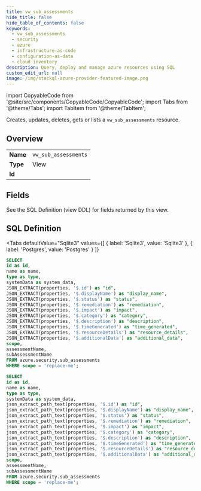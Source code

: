```yaml
--- 
title: vw_sub_assessments
hide_title: false
hide_table_of_contents: false
keywords:
  - vw_sub_assessments
  - security
  - azure
  - infrastructure-as-code
  - configuration-as-data
  - cloud inventory
description: Query, deploy and manage azure resources using SQL
custom_edit_url: null
image: /img/stackql-azure-provider-featured-image.png
---
```


import CopyableCode from '@site/src/components/CopyableCode/CopyableCode';
import Tabs from '@theme/Tabs';
import TabItem from '@theme/TabItem';

Creates, updates, deletes, gets or lists a <code>vw_sub_assessments</code> resource.

## Overview
<table><tbody>
<tr><td><b>Name</b></td><td><code>vw_sub_assessments</code></td></tr>
<tr><td><b>Type</b></td><td>View</td></tr>
<tr><td><b>Id</b></td><td><CopyableCode code="azure.security.vw_sub_assessments" /></td></tr>
</tbody></table>

## Fields

See the SQL Definition (view DDL) for fields returned by this view.

## SQL Definition

<Tabs
defaultValue="Sqlite3"
values={[
{ label: 'Sqlite3', value: 'Sqlite3' },
{ label: 'Postgres', value: 'Postgres' }
]}
>
<TabItem value="Sqlite3">

```sql
SELECT
id as id,
name as name,
type as type,
systemData as system_data,
JSON_EXTRACT(properties, '$.id') as "id",
JSON_EXTRACT(properties, '$.displayName') as "display_name",
JSON_EXTRACT(properties, '$.status') as "status",
JSON_EXTRACT(properties, '$.remediation') as "remediation",
JSON_EXTRACT(properties, '$.impact') as "impact",
JSON_EXTRACT(properties, '$.category') as "category",
JSON_EXTRACT(properties, '$.description') as "description",
JSON_EXTRACT(properties, '$.timeGenerated') as "time_generated",
JSON_EXTRACT(properties, '$.resourceDetails') as "resource_details",
JSON_EXTRACT(properties, '$.additionalData') as "additional_data",
scope,
assessmentName,
subAssessmentName
FROM azure.security.sub_assessments
WHERE scope = 'replace-me';
```

</TabItem>
<TabItem value="Postgres">

```sql
SELECT
id as id,
name as name,
type as type,
systemData as system_data,
json_extract_path_text(properties, '$.id') as "id",
json_extract_path_text(properties, '$.displayName') as "display_name",
json_extract_path_text(properties, '$.status') as "status",
json_extract_path_text(properties, '$.remediation') as "remediation",
json_extract_path_text(properties, '$.impact') as "impact",
json_extract_path_text(properties, '$.category') as "category",
json_extract_path_text(properties, '$.description') as "description",
json_extract_path_text(properties, '$.timeGenerated') as "time_generated",
json_extract_path_text(properties, '$.resourceDetails') as "resource_details",
json_extract_path_text(properties, '$.additionalData') as "additional_data",
scope,
assessmentName,
subAssessmentName
FROM azure.security.sub_assessments
WHERE scope = 'replace-me';
```

</TabItem>
</Tabs>
